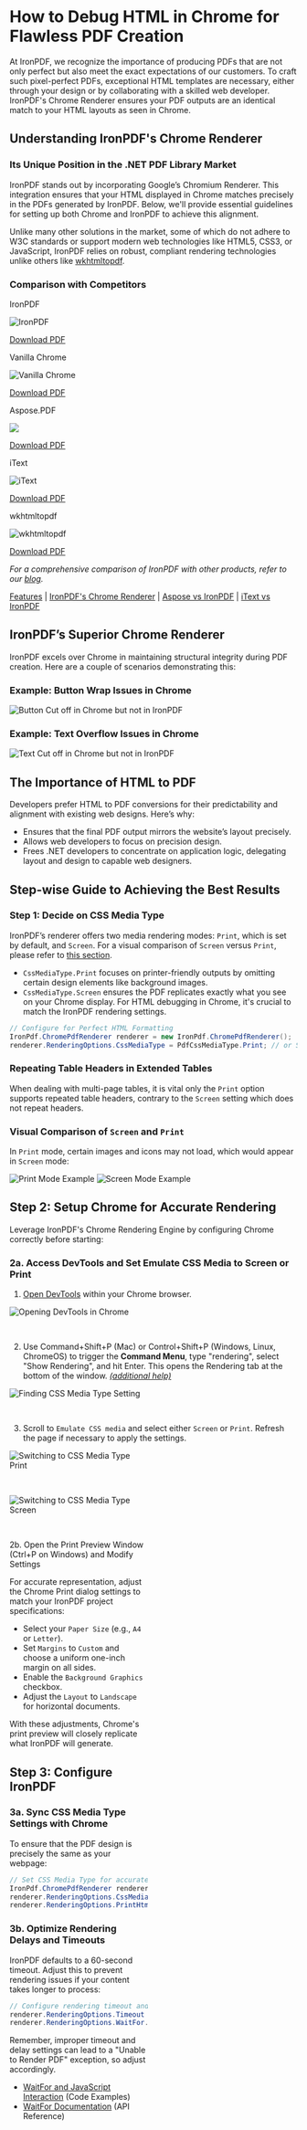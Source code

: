 # How to Debug HTML in Chrome for Flawless PDF Creation

At IronPDF, we recognize the importance of producing PDFs that are not only perfect but also meet the exact expectations of our customers. To craft such pixel-perfect PDFs, exceptional HTML templates are necessary, either through your design or by collaborating with a skilled web developer. IronPDF's Chrome Renderer ensures your PDF outputs are an identical match to your HTML layouts as seen in Chrome.

## Understanding IronPDF's Chrome Renderer 
### Its Unique Position in the .NET PDF Library Market

IronPDF stands out by incorporating Google’s Chromium Renderer. This integration ensures that your HTML displayed in Chrome matches precisely in the PDFs generated by IronPDF. Below, we'll provide essential guidelines for setting up both Chrome and IronPDF to achieve this alignment.

Unlike many other solutions in the market, some of which do not adhere to W3C standards or support modern web technologies like HTML5, CSS3, or JavaScript, IronPDF relies on robust, compliant rendering technologies unlike others like [wkhtmltopdf](ironpdf.com/blog/compare-to-other-components/wkhtmltopdf-c-sharp/).

### Comparison with Competitors

<div class="competitors-section__wrapper-even-1">
    <div class="competitors__card">
        <p class="competitors__header">IronPDF</p>
        <img 
            class="competitors__image img-popup"
            src="ironpdf.com/static-assets/pdf/how-to/pixel-perfect-html-to-pdf/bootstrap_ironpdf_p1.webp"
            alt="IronPDF"
            data-fullsize="ironpdf.com/static-assets/pdf/how-to/pixel-perfect-html-to-pdf/bootstrap_ironpdf_p1.webp"
        >
        <p class="competitors__download-link">
            <i class="fas fa-file-pdf"></i>
            <a href="https://raw.githubusercontent.com/iron-software/iron-nuget-assets/main/IronPDF-Tutorial/Bootstrap_IronPDF.pdf">Download PDF</a>
        </p>
    </div>
    <div class="competitors__card">
        <p class="competitors__header">Vanilla Chrome</p>
        <img 
            class="competitors__image img-popup"
            src="ironpdf.com/static-assets/pdf/how-to/pixel-perfect-html-to-pdf/bootstrap_chrome_p1.webp"
            alt="Vanilla Chrome"
            data-fullsize="ironpdf.com/static-assets/pdf/how-to/pixel-perfect-html-to-pdf/bootstrap_chrome_p1.webp"
        >
        <p class="competitors__download-link">
            <i class="fas fa-file-pdf"></i>
            <a href="https://raw.githubusercontent.com/iron-software/iron-nuget-assets/main/IronPDF-Tutorial/Bootstrap_Chrome.pdf">Download PDF</a>
        </p>
    </div>
</div>
<div class="competitors-section__wrapper">
    <div class="competitors__card">
        <p class="competitors__header">Aspose.PDF</p>
        <img
            class="competitors__image img-popup"
            src="ironpdf.com/static-assets/pdf/how-to/pixel-perfec...
            alt="Aspose.PDF"
            data-fullsize="ironpdf.com/static-assets/pdf/how-to/pixel-perfect-html-to-pdf/bootstrap_aspose_p1.webp"
        >
        <p class="competitors__download-link">
            <i class="fas fa-file-pdf"></i>
            <a href="https://raw.githubusercontent.com/iron-software/iron-nuget-assets/main/IronPDF-Tutorial/Bootstrap_Aspose.pdf">Download PDF</a>
        </p>
    </div>
    <div class="competitors__card">
        <p class="competitors__header">iText</p>
        <img
            class="competitors__image img-popup"
            src="ironpdf.com/static-assets/pdf/how-to/pixel-perfect-html-to-pdf/bootstrap_itext.webp"
            alt="iText"
            data-fullsize="ironpdf.com/static-assets/pdf/how-to/pixel-perfect-html-to-pdf/bootstrap_itext.webp"
        >
        <p class="competitors__download-link">
            <i class="fas fa-file-pdf"></i>
            <a href="https://raw.githubusercontent.com/iron-software/iron-nuget-assets/main/IronPDF-Tutorial/Boostrap_iText.pdf">Download PDF</a>
        </p>
    </div>
    <div class="competitors__card">
        <p class="competitors__header">wkhtmltopdf</p>
        <img
            class="competitors__image img-popup"
            src="ironpdf.com/static-assets/pdf/how-to/pixel-perfect-html-to-pdf/bootstrap_wkhtmltopdf_p1.webp"
            alt="wkhtmltopdf"
            data-fullsize="ironpdf.com/static-assets/pdf/how-to/pixel-perfect-html-to-pdf/bootstrap_wkhtmltopdf_p1.webp"
        >
        <p class="competitors__download-link">
            <i class="fas fa-file-pdf"></i>
            <a href="https://github.com/iron-software/iron-nuget-assets/blob/main/IronPDF-Tutorial/Bootstrap_wkhtmltopdf.pdf">Download PDF</a>
        </p>
    </div>
</div>

*For a comprehensive comparison of IronPDF with other products, refer to our [blog](ironpdf.com/blog/compare-to-other-components/).*

<p><a href="ironpdf.com/features/">Features</a> | <a href="ironpdf.com/how-to/ironpdf-2021-chrome-rendering-engine-eap/">IronPDF's Chrome Renderer</a> | <a href="ironpdf.com/blog/compare-to-other-components/aspose-pdf-converter/">Aspose vs IronPDF</a> | <a href="ironpdf.com/blog/compare-to-other-components/itextpdf-alternative-html-to-pdf-csharp/">iText vs IronPDF</a></p>

## IronPDF’s Superior Chrome Renderer
IronPDF excels over Chrome in maintaining structural integrity during PDF creation. Here are a couple of scenarios demonstrating this:

### Example: Button Wrap Issues in Chrome

<div class="content-img-align-center">
    <div class="center-image-wrapper">
         <img src="ironpdf.com/static-assets/pdf/how-to/pixel-perfect-html-to-pdf/ironpdf_vs_chrome_button.webp" alt="Button Cut off in Chrome but not in IronPDF" class="img-responsive add-shadow">
    </div>
</div>

### Example: Text Overflow Issues in Chrome

<div class="content-img-align-center">
    <div class="center-image-wrapper">
         <img src="ironpdf.com/static-assets/pdf/how-to/pixel-perfect-html-to-pdf/ironpdf_vs_chrome_text.webp" alt="Text Cut off in Chrome but not in IronPDF" class="img-responsive add-shadow">
    </div>
</div>

## The Importance of HTML to PDF
Developers prefer HTML to PDF conversions for their predictability and alignment with existing web designs. Here’s why:
- Ensures that the final PDF output mirrors the website’s layout precisely.
- Allows web developers to focus on precision design.
- Frees .NET developers to concentrate on application logic, delegating layout and design to capable web designers.

## Step-wise Guide to Achieving the Best Results

### Step 1: Decide on CSS Media Type
IronPDF’s renderer offers two media rendering modes: `Print`, which is set by default, and `Screen`. For a visual comparison of `Screen` versus `Print`, please refer to [this section](#anchor-comparison-of-screen-and-print-example).

- `CssMediaType.Print` focuses on printer-friendly outputs by omitting certain design elements like background images.
- `CssMediaType.Screen` ensures the PDF replicates exactly what you see on your Chrome display. For HTML debugging in Chrome, it's crucial to match the IronPDF rendering settings.

```cs
// Configure for Perfect HTML Formatting
IronPdf.ChromePdfRenderer renderer = new IronPdf.ChromePdfRenderer();
renderer.RenderingOptions.CssMediaType = PdfCssMediaType.Print; // or Screen
```

### Repeating Table Headers in Extended Tables

When dealing with multi-page tables, it is vital only the `Print` option supports repeated table headers, contrary to the `Screen` setting which does not repeat headers.

### Visual Comparison of `Screen` and `Print`

In `Print` mode, certain images and icons may not load, which would appear in `Screen` mode:

![Print Mode Example](ironpdf.com/static-assets/pdf/how-to/pixel-perfect-html-to-pdf/Comparison%20of%20Screen%20and%20Print%201.webp)
![Screen Mode Example](ironpdf.com/static-assets/pdf/how-to/pixel-perfect-html-to-pdf/Comparison%20of%20Screen%20and%20Print%202.webp)

## Step 2: Setup Chrome for Accurate Rendering

Leverage IronPDF's Chrome Rendering Engine by configuring Chrome correctly before starting:

### 2a. Access DevTools and Set Emulate CSS Media to Screen or Print

1. [Open DevTools](https://developer.chrome.com/docs/devtools/open/) within your Chrome browser.

<img src="ironpdf.com/static-assets/pdf/how-to/pixel-perfect-html-to-pdf/open_devtools.gif" alt="Opening DevTools in Chrome" class="img-responsive add-shadow" style="margin-bottom: 30px;">

2. Use Command+Shift+P (Mac) or Control+Shift+P (Windows, Linux, ChromeOS) to trigger the **Command Menu**, type "rendering", select "Show Rendering", and hit Enter. This opens the Rendering tab at the bottom of the window. *[(additional help)](https://developer.chrome.com/docs/devtools/rendering/)*

<img src="ironpdf.com/static-assets/pdf/how-to/pixel-perfect-html-to-pdf/find_emulate_css_type.gif" alt="Finding CSS Media Type Setting" class="img-responsive add-shadow" style="margin-bottom: 30px;">

3. Scroll to `Emulate CSS media` and select either `Screen` or `Print`. Refresh the page if necessary to apply the settings.

<div class="competitors-section__wrapper-even-1">
    <div class="competitors__card" style="width: 48%;">
        <img src="ironpdf.com/static-assets/pdf/how-to/pixel-perfect-html-to-pdf/view_css_print.gif" alt="Switching to CSS Media Type Print" class="img-responsive add-shadow" style="margin-bottom: 30px;">
        <p class="competitors__download-link" style="color: #181818; font-st...
    <div class="competitors__card" style="width: 48%;">
        <img src="ironpdf.com/static-assets/pdf/how-to/pixel-perfect-html-to-pdf/view_css_screen.gif" alt="Switching to CSS Media Type Screen" class="img-responsive add-shadow" style="margin-bottom: 30px;"> 
        <p class="competitors__download-link" style="color: #181818; font-st...
    </div>
</div>

### 2b. Open the Print Preview Window (Ctrl+P on Windows) and Modify Settings

For accurate representation, adjust the Chrome Print dialog settings to match your IronPDF project specifications:

- Select your `Paper Size` (e.g., `A4` or `Letter`).
- Set `Margins` to `Custom` and choose a uniform one-inch margin on all sides.
- Enable the `Background Graphics` checkbox.
- Adjust the `Layout` to `Landscape` for horizontal documents.

With these adjustments, Chrome's print preview will closely replicate what IronPDF will generate.

## Step 3: Configure IronPDF

### 3a. Sync CSS Media Type Settings with Chrome
To ensure that the PDF design is precisely the same as your webpage:
```cs
// Set CSS Media Type for accurate design replication
IronPdf.ChromePdfRenderer renderer = new IronPdf.ChromePdfRenderer();
renderer.RenderingOptions.CssMediaType = PdfCssMediaType.Screen; // or Print
renderer.RenderingOptions.PrintHtmlBackgrounds = true;
```

### 3b. Optimize Rendering Delays and Timeouts
IronPDF defaults to a 60-second timeout. Adjust this to prevent rendering issues if your content takes longer to process:

```cs
// Configure rendering timeout and delay
renderer.RenderingOptions.Timeout = 90; // seconds
renderer.RenderingOptions.WaitFor.RenderDelay(30000); // milliseconds 
```

Remember, improper timeout and delay settings can lead to a "Unable to Render PDF" exception, so adjust accordingly.

- [WaitFor and JavaScript Interaction](ironpdf.com/how-to/javascript-to-pdf/) (Code Examples)
- [WaitFor Documentation](ironpdf.com/object-reference/api/IronPdf.Engines.Chrome.WaitFor.html) (API Reference)